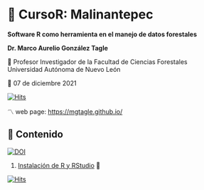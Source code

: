 # :orange_book: CursoR: Malinantepec  
**Software R como herramienta en el manejo de datos forestales**


**Dr. Marco Aurelio González Tagle**

:dart: Profesor Investigador de la Facultad de Ciencias Forestales \
Universidad Autónoma de Nuevo León

:date: 07 de diciembre 2021

[![Hits](https://hits.seeyoufarm.com/api/count/incr/badge.svg?url=https%3A%2F%2Fgithub.com%2Fmgtagle%2FCursoR_Malinantepec&count_bg=%2379C83D&title_bg=%23555555&icon=figshare.svg&icon_color=%23E7E7E7&title=hits&edge_flat=false)](https://hits.seeyoufarm.com)

:part_alternation_mark: web page: https://mgtagle.github.io/



## :green_book: Contenido  
[![DOI](https://zenodo.org/badge/DOI/10.5281/zenodo.5750953.svg)](https://doi.org/10.5281/zenodo.5750953)

1. [Instalación de R y RStudio](Tutorial/InstalacionR_RStudio.pdf) :compass:

[![Hits](https://hits.seeyoufarm.com/api/count/incr/badge.svg?url=https%3A%2F%2Fgithub.com%2Fmgtagle%2FCursoR_Malinantepec&count_bg=%2379C83D&title_bg=%23555555&icon=figshare.svg&icon_color=%23E7E7E7&title=hits&edge_flat=false)](https://hits.seeyoufarm.com)


